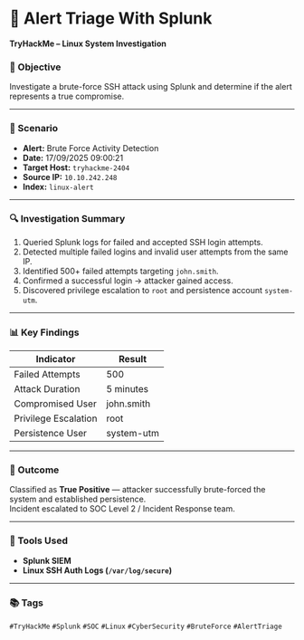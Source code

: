 # 🧩 Alert Triage With Splunk  
**TryHackMe – Linux System Investigation**

### 🎯 Objective  
Investigate a brute-force SSH attack using Splunk and determine if the alert represents a true compromise.

---

### 🧠 Scenario  
- **Alert:** Brute Force Activity Detection  
- **Date:** 17/09/2025 09:00:21  
- **Target Host:** `tryhackme-2404`  
- **Source IP:** `10.10.242.248`  
- **Index:** `linux-alert`

---

### 🔍 Investigation Summary  
1. Queried Splunk logs for failed and accepted SSH login attempts.  
2. Detected multiple failed logins and invalid user attempts from the same IP.  
3. Identified 500+ failed attempts targeting `john.smith`.  
4. Confirmed a successful login → attacker gained access.  
5. Discovered privilege escalation to `root` and persistence account `system-utm`.

---

### 📊 Key Findings  
| Indicator | Result |
|------------|---------|
| Failed Attempts | 500 |
| Attack Duration | 5 minutes |
| Compromised User | john.smith |
| Privilege Escalation | root |
| Persistence User | system-utm |

---

### 🚨 Outcome  
Classified as **True Positive** — attacker successfully brute-forced the system and established persistence.  
Incident escalated to SOC Level 2 / Incident Response team.

---

### 🧰 Tools Used  
- **Splunk SIEM**  
- **Linux SSH Auth Logs (`/var/log/secure`)**

---

### 📚 Tags  
`#TryHackMe` `#Splunk` `#SOC` `#Linux` `#CyberSecurity` `#BruteForce` `#AlertTriage`
